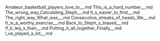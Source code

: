 Amateur_basketball_players_love_to__.md
This_is_a_hard_number__.md
The_wrong_way_Calculating_Steph__.md
It_s_easier_to_first__.md
The_right_way_What_was__.md
Consecutive_streaks_of_heads_We__.md
It_is_a_worthy_exercise__.md
Back_to_Steph_s_biased__.md
If_k_leq_x_then__.md
Putting_it_all_together_Finally__.md
I_ve_played_a_lot__.md